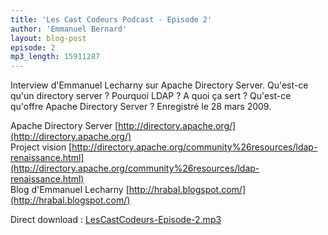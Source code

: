 ```yaml
---
title: 'Les Cast Codeurs Podcast - Episode 2'
author: 'Emmanuel Bernard'
layout: blog-post
episode: 2
mp3_length: 15911287
---
```

Interview d'Emmanuel Lecharny sur Apache Directory Server. Qu'est-ce qu'un directory server ? Pourquoi LDAP ?
A quoi ça sert ? Qu'est-ce qu'offre Apache Directory Server ? Enregistré le 28 mars 2009.

Apache Directory Server [http://directory.apache.org/](http://directory.apache.org/)  
Project vision [http://directory.apache.org/community%26resources/ldap-renaissance.html](http://directory.apache.org/community%26resources/ldap-renaissance.html)  
Blog d'Emmanuel Lecharny [http://hrabal.blogspot.com/](http://hrabal.blogspot.com/)

Direct download : [LesCastCodeurs-Episode-2.mp3](http://media.libsyn.com/media/lescastcodeurs/LesCastCodeurs-Episode-2.mp3)
